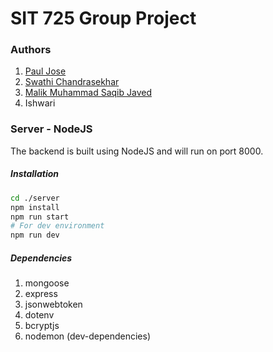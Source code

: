 # SIT 725 Group Project

### Authors

1. [Paul Jose](https://github.com/s221061447)
2. [Swathi Chandrasekhar](https://github.com/SwathiReddy1862)
3. [Malik Muhammad Saqib Javed](https://github.com/javedsaqib94)
4. Ishwari

### Server - NodeJS

The backend is built using NodeJS and will run on port 8000.

##### Installation

```bash
cd ./server
npm install
npm run start
# For dev environment
npm run dev
```

##### Dependencies

1. mongoose
2. express
3. jsonwebtoken
4. dotenv
5. bcryptjs
6. nodemon (dev-dependencies)